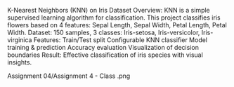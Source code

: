K-Nearest Neighbors (KNN) on Iris Dataset
Overview:
KNN is a simple supervised learning algorithm for classification. This project classifies iris flowers based on 4 features: Sepal Length, Sepal Width, Petal Length, Petal Width.
Dataset:
150 samples, 3 classes: Iris-setosa, Iris-versicolor, Iris-virginica
Features:
Train/Test split
Configurable KNN classifier
Model training & prediction
Accuracy evaluation
Visualization of decision boundaries
Result:
Effective classification of iris species with visual insights.

Assignment 04/Assignment 4 - Class .png
